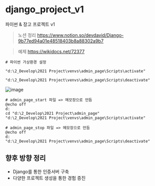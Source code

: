 # django_project_v1
파이썬 &amp; 장고 프로젝트 v1

> 노션 정리
https://www.notion.so/devdavid/Django-9b77ed94a01e48518403b8a88302a9b7

> 예제
https://wikidocs.net/72377

```shell
# 파이썬 가상환경 설정

"d:\2_Develop\2021 Project\venvs\admin_page\Scripts\activate"

"d:\2_Develop\2021 Project\venvs\admin_page\Scripts\deactivate"
```

![image](https://user-images.githubusercontent.com/66704969/122076433-d6f68200-ce35-11eb-8b1b-9b27e35418d7.png)

```shell
# admin_page_start 파일 => 메모장으로 만듬
@echo off
d:
cd "d:\2_Develop\2021 Project\admin_page"
"d:\2_Develop\2021 Project\venvs\admin_page\Scripts\activate"

# admin_page_stop 파일 => 메모장으로 만듬
@echo off
d:
"d:\2_Develop\2021 Project\venvs\admin_page\Scripts\deactivate"  
```

## 향후 방향 정리
- Django를 통한 인증서버 구축
- 다양한 프로젝트 생성을 통한 경험 증진
